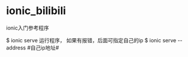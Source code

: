 # ionic_bilibili
ionic入门参考程序

$ ionic serve 运行程序，
  如果有报错，后面可指定自己的ip
$ ionic serve --address  #自己ip地址#
